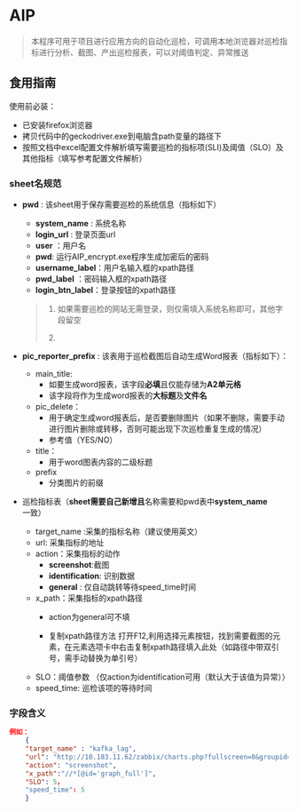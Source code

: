 # AIP

> 本程序可用于项目进行应用方向的自动化巡检，可调用本地浏览器对巡检指标进行分析、截图、产出巡检报表，可以对阈值判定、异常推送

## 食用指南

使用前必装：

- 已安装firefox浏览器
- 拷贝代码中的geckodriver.exe到电脑含path变量的路径下
- 按照文档中excel配置文件解析填写需要巡检的指标项(SLI)及阈值（SLO）及其他指标（填写参考配置文件解析）

### sheet名规范

- **pwd** : 该sheet用于保存需要巡检的系统信息（指标如下）

  - **system_name** : 系统名称
  - **login_url** : 登录页面url
  - **user** ：用户名
  - **pwd**: 运行AIP_encrypt.exe程序生成加密后的密码
  - **username_label**：用户名输入框的xpath路径
  - **pwd_label** ：密码输入框的xpath路径
  - **login_btn_label**：登录按钮的xpath路径

  > 1. 如果需要巡检的网站无需登录，则仅需填入系统名称即可，其他字段留空
  >
  > 2. 

- **pic_reporter_prefix** : 该表用于巡检截图后自动生成Word报表（指标如下）：

  - main_title:
    - 如要生成word报表，该字段**必填**且仅能存储为**A2单元格**
    - 该字段将作为生成word报表的**大标题**及**文件名**
  - pic_delete：
    - 用于确定生成word报表后，是否要删除图片（如果不删除，需要手动进行图片删除或转移，否则可能出现下次巡检重复生成的情况）
    - 参考值（YES/NO）
  - title：
    - 用于word图表内容的二级标题
  - prefix
    - 分类图片的前缀

- 巡检指标表（**sheet需要自己新增且**名称需要和pwd表中**system_name**一致）

  - target_name :采集的指标名称（建议使用英文）
  - url: 采集指标的地址
  - action：采集指标的动作
    - **screenshot**:截图
    - **identification**: 识别数据
    - **general** : 仅自动跳转等待speed_time时间
  - x_path：采集指标的xpath路径
    - action为general可不填

    - 复制xpath路径方法 打开F12,利用选择元素按钮，找到需要截图的元素，在元素选项卡中右击复制xpath路径填入此处（如路径中带双引号，需手动替换为单引号）
  - SLO：阈值参数 （仅action为identification可用（默认大于该值为异常））
  - speed_time: 巡检该项的等待时间

### 字段含义

```JSON
例如：
    {
    "target_name" : "kafka_lag",
    "url": "http://10.183.11.62/zabbix/charts.php?fullscreen=0&groupid=0&hostid=10287&graphid=6131",
    "action": "screenshot",
    "x_path":"//*[@id='graph_full']",
    "SLO": 5，
    "speed_time": 5
    }
```